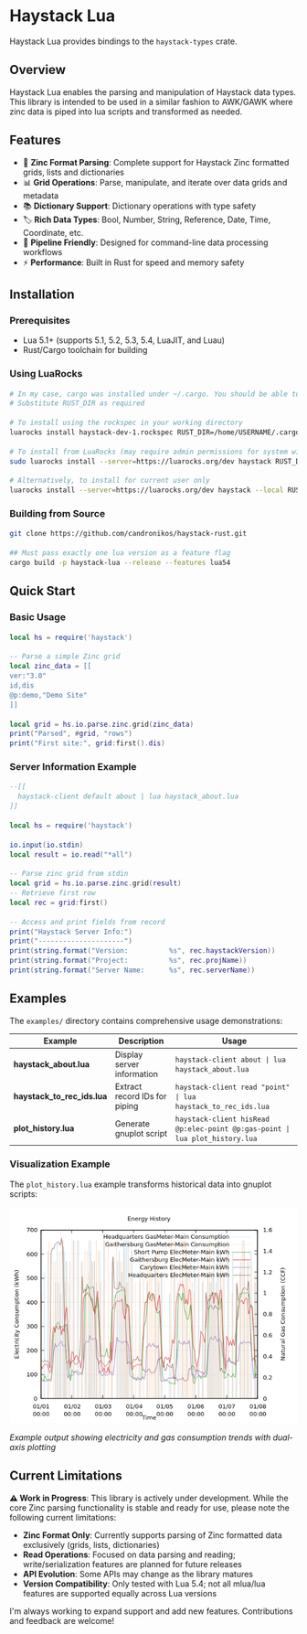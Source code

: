 # Haystack Lua

Haystack Lua provides bindings to the `haystack-types` crate. 

## Overview

Haystack Lua enables the parsing and manipulation of Haystack data types. This library is intended to be used in a similar fashion to AWK/GAWK where zinc data is piped into lua scripts and transformed as needed.

## Features

- 🔄 **Zinc Format Parsing**: Complete support for Haystack Zinc formatted grids, lists and dictionaries
- 📊 **Grid Operations**: Parse, manipulate, and iterate over data grids and metadata
- 📚 **Dictionary Support**: Dictionary operations with type safety
- 🏷️ **Rich Data Types**: Bool, Number, String, Reference, Date, Time, Coordinate, etc.
- 🔗 **Pipeline Friendly**: Designed for command-line data processing workflows
- ⚡ **Performance**: Built in Rust for speed and memory safety

## Installation

### Prerequisites

- Lua 5.1+ (supports 5.1, 5.2, 5.3, 5.4, LuaJIT, and Luau)
- Rust/Cargo toolchain for building

### Using LuaRocks

```bash
# In my case, cargo was installed under ~/.cargo. You should be able to leave out the RUST_DIR param if rust is installed system-wide.
# Substitute RUST_DIR as required

# To install using the rockspec in your working directory
luarocks install haystack-dev-1.rockspec RUST_DIR=/home/USERNAME/.cargo

# To install from LuaRocks (may require admin permissions for system wide install)
sudo luarocks install --server=https://luarocks.org/dev haystack RUST_DIR=/home/USERNAME/.cargo

# Alternatively, to install for current user only
luarocks install --server=https://luarocks.org/dev haystack --local RUST_DIR=/home/USERNAME/.cargo
```

### Building from Source

```bash
git clone https://github.com/candronikos/haystack-rust.git

## Must pass exactly one lua version as a feature flag
cargo build -p haystack-lua --release --features lua54
```

## Quick Start

### Basic Usage

```lua
local hs = require('haystack')

-- Parse a simple Zinc grid
local zinc_data = [[
ver:"3.0"
id,dis
@p:demo,"Demo Site"
]]

local grid = hs.io.parse.zinc.grid(zinc_data)
print("Parsed", #grid, "rows")
print("First site:", grid:first().dis)
```

### Server Information Example

```lua
--[[
  haystack-client default about | lua haystack_about.lua
]]

local hs = require('haystack')

io.input(io.stdin)
local result = io.read("*all")

-- Parse zinc grid from stdin
local grid = hs.io.parse.zinc.grid(result)
-- Retrieve first row
local rec = grid:first()

-- Access and print fields from record
print("Haystack Server Info:")
print("---------------------")
print(string.format("Version:          %s", rec.haystackVersion))
print(string.format("Project:          %s", rec.projName))
print(string.format("Server Name:      %s", rec.serverName))
```

## Examples

The `examples/` directory contains comprehensive usage demonstrations:

| Example | Description | Usage |
|---------|-------------|-------|
| **haystack_about.lua** | Display server information | `haystack-client about \| lua haystack_about.lua` |
| **haystack_to_rec_ids.lua** | Extract record IDs for piping | `haystack-client read "point" \| lua haystack_to_rec_ids.lua` |
| **plot_history.lua** | Generate gnuplot script | `haystack-client hisRead @p:elec-point @p:gas-point \| lua plot_history.lua` |

### Visualization Example

The `plot_history.lua` example transforms historical data into gnuplot scripts:

![Plot History Output](gnuplot_example.png)

*Example output showing electricity and gas consumption trends with dual-axis plotting*

## Current Limitations

**⚠️ Work in Progress**: This library is actively under development. While the core Zinc parsing functionality is stable and ready for use, please note the following current limitations:

- **Zinc Format Only**: Currently supports parsing of Zinc formatted data exclusively (grids, lists, dictionaries)
- **Read Operations**: Focused on data parsing and reading; write/serialization features are planned for future releases
- **API Evolution**: Some APIs may change as the library matures
- **Version Compatibility**: Only tested with Lua 5.4; not all mlua/lua features are supported equally across Lua versions

I'm always working to expand support and add new features. Contributions and feedback are welcome!